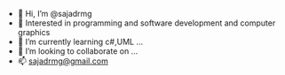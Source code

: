 - 👋 Hi, I’m @sajadrmg
- 👀 Interested in programming and software development and computer graphics
- 🌱 I’m currently learning c#,UML ...
- 💞️ I’m looking to collaborate on ...
- 📫 sajadrmg@gmail.com

<!---
sajadrmg/sajadrmg is a ✨ special ✨ repository because its `README.md` (this file) appears on your GitHub profile.
You can click the Preview link to take a look at your changes.
--->
